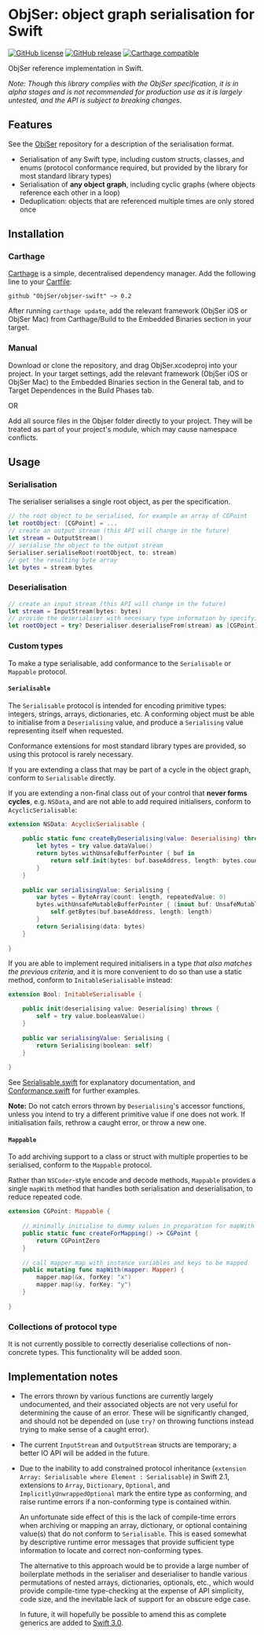 # ObjSer: object graph serialisation for Swift

[![GitHub license](https://img.shields.io/github/license/ObjSer/objser-swift.svg)](https://github.com/ObjSer/objser-swift/blob/master/LICENSE)
[![GitHub release](https://img.shields.io/github/release/ObjSer/objser-swift.svg)](https://github.com/ObjSer/objser-swift/releases)
[![Carthage compatible](https://img.shields.io/badge/Carthage-compatible-4BC51D.svg?style=flat)](https://github.com/Carthage/Carthage)

ObjSer reference implementation in Swift.

*Note: Though this library complies with the ObjSer specification, it is in alpha stages and is not recommended for production use as it is largely untested, and the API is subject to breaking changes.*

## Features

See the [ObjSer](https://github.com/ObjSer/objser) repository for a description of the serialisation format.

- Serialisation of any Swift type, including custom structs, classes, and enums (protocol conformance required, but provided by the library for most standard library types)
- Serialisation of **any object graph**, including cyclic graphs (where objects reference each other in a loop)
- Deduplication: objects that are referenced multiple times are only stored once

## Installation

### Carthage

[Carthage](https://github.com/Carthage/Carthage) is a simple, decentralised dependency manager. Add the following line to your [Cartfile](https://github.com/Carthage/Carthage/blob/master/Documentation/Artifacts.md#cartfile):

```
github "ObjSer/objser-swift" ~> 0.2
```

After running `carthage update`, add the relevant framework (ObjSer iOS or ObjSer Mac) from Carthage/Build to the Embedded Binaries section in your target.

### Manual

Download or clone the repository, and drag ObjSer.xcodeproj into your project. In your target settings, add the relevant framework (ObjSer iOS or ObjSer Mac) to the Embedded Binaries section in the General tab, and to Target Dependences in the Build Phases tab.

OR

Add all source files in the Objser folder directly to your project. They will be treated as part of your project's module, which may cause namespace conflicts.

## Usage

### Serialisation

The serialiser serialises a single root object, as per the specification.

```swift
// the root object to be serialised, for example an array of CGPoint
let rootObject: [CGPoint] = ...
// create an output stream (this API will change in the future)
let stream = OutputStream()
// serialise the object to the output stream
Serialiser.serialiseRoot(rootObject, to: stream)
// get the resulting byte array
let bytes = stream.bytes
```

### Deserialisation

```swift
// create an input stream (this API will change in the future)
let stream = InputStream(bytes: bytes)
// provide the deserialiser with necessary type information by specifying the root object's type
let rootObject = try? Deserialiser.deserialiseFrom(stream) as [CGPoint]
```

### Custom types

To make a type serialisable, add conformance to the `Serialisable` or `Mappable` protocol.

#### `Serialisable`

The `Serialisable` protocol is intended for encoding primitive types: integers, strings, arrays, dictionaries, etc. A conforming object must be able to initialise from a `Deserialising` value, and produce a `Serialising` value representing itself when requested.

Conformance extensions for most standard library types are provided, so using this protocol is rarely necessary.

If you are extending a class that may be part of a cycle in the object graph, conform to `Serialisable` directly.

If you are extending a non-final class out of your control that **never forms cycles**, e.g. `NSData`, and are not able to add required initialisers, conform to `AcyclicSerialisable`:

```swift
extension NSData: AcyclicSerialisable {
	
	public static func createByDeserialising(value: Deserialising) throws -> Self {
		let bytes = try value.dataValue()
		return bytes.withUnsafeBufferPointer { buf in
			return self.init(bytes: buf.baseAddress, length: bytes.count)
		}
	}
	
	public var serialisingValue: Serialising {
		var bytes = ByteArray(count: length, repeatedValue: 0)
		bytes.withUnsafeMutableBufferPointer { (inout buf: UnsafeMutableBufferPointer<Byte>) in
			self.getBytes(buf.baseAddress, length: length)
		}
		return Serialising(data: bytes)
	}
	
}
```

If you are able to implement required initialisers in a type *that also matches the previous criteria*, and it is more convenient to do so than use a static method, conform to `InitableSerialisable` instead: 

```swift
extension Bool: InitableSerialisable {

	public init(deserialising value: Deserialising) throws {
		self = try value.booleanValue()
	}
	
	public var serialisingValue: Serialising {
		return Serialising(boolean: self)
	}
	
}
```

See [Serialisable.swift](ObjSer/Serialisable.swift) for explanatory documentation, and [Conformance.swift](ObjSer/Conformance.swift) for further examples.

**Note:** Do not catch errors thrown by `Deserialising`'s accessor functions, unless you intend to try a different primitive value if one does not work. If initialisation fails, rethrow a caught error, or throw a new one.

#### `Mappable`

To add archiving support to a class or struct with multiple properties to be serialised, conform to the `Mappable` protocol.

Rather than `NSCoder`-style encode and decode methods, `Mappable` provides a single `mapWith` method that handles both serialisation and deserialisation, to reduce repeated code.

```swift
extension CGPoint: Mappable {
	
	// minimally initialise to dummy values in preparation for mapWith
	public static func createForMapping() -> CGPoint {
		return CGPointZero
	}
	
	// call mapper.map with instance variables and keys to be mapped
	public mutating func mapWith(mapper: Mapper) {
		mapper.map(&x, forKey: "x")
		mapper.map(&y, forKey: "y")
	}
	
}
```

### Collections of protocol type

It is not currently possible to correctly deserialise collections of non-concrete types. This functionality will be added soon.

## Implementation notes

-	The errors thrown by various functions are currently largely undocumented, and their associated objects are not very useful for determining the cause of an error. These will be significantly changed, and should not be depended on (use `try?` on throwing functions instead trying to make sense of a caught error).

-	The current `InputStream` and `OutputStream` structs are temporary; a better IO API will be added in the future.

-	Due to the inability to add constrained protocol inheritance (`extension Array: Serialisable where Element : Serialisable`) in Swift 2.1, extensions to `Array`, `Dictionary`, `Optional`, and `ImplicitlyUnwrappedOptional` mark the entire type as conforming, and raise runtime errors if a non-conforming type is contained within.

	An unfortunate side effect of this is the lack of compile-time errors when archiving or mapping an array, dictionary, or optional containing value(s) that do not conform to `Serialisable`. This is eased somewhat by descriptive runtime error messages that provide sufficient type information to locate and correct non-conforming types.

	The alternative to this approach would be to provide a large number of boilerplate methods in the serialiser and deserialiser to handle various permutations of nested arrays, dictionaries, optionals, etc., which would provide compile-time type-checking at the expense of API simplicity, code size, and the inevitable lack of support for an obscure edge case.

	In future, it will hopefully be possible to amend this as complete generics are added to [Swift 3.0](https://github.com/apple/swift-evolution).

